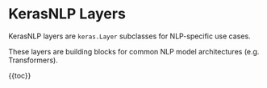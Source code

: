# KerasNLP Layers

KerasNLP layers are `keras.Layer` subclasses for NLP-specific use cases.

These layers are building blocks for common NLP model architectures
(e.g. Transformers).

{{toc}}
